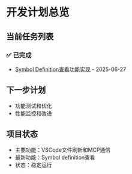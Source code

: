 # 开发计划总览

## 当前任务列表

### ✅ 已完成
- [Symbol Definition查看功能实现](./symbol-definition-implementation.md) - 2025-06-27

## 下一步计划
- 功能测试和优化
- 性能监控和改进

## 项目状态
- 主要功能：VSCode文件刷新和MCP通信
- 最新功能：Symbol definition查看
- 状态：稳定运行